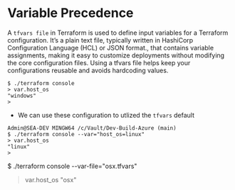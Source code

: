 # Variable Precedence

A ```tfvars file``` in Terraform is used to define input variables for a Terraform configuration. It’s a plain text file, typically written in HashiCorp Configuration Language (HCL) or JSON format., that contains variable assignments, making it easy to customize deployments without modifying the core configuration files. Using a tfvars file helps keep your configurations reusable and avoids hardcoding values.

```hcl
$ ./terraform console
> var.host_os
"windows"
>
```
- We can use these configuration to utlized the ```tfvars``` default
```hcl
Admin@SEA-DEV MINGW64 /c/Vault/Dev-Build-Azure (main)
$ ./terraform console --var="host_os=linux"
> var.host_os
"linux"
>
```
$ ./terraform console --var-file="osx.tfvars"
> var.host_os
"osx"
>
